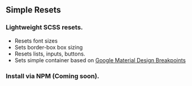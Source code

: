 ## Simple Resets

### Lightweight SCSS resets.

- Resets font sizes
- Sets border-box box sizing
- Resets lists, inputs, buttons.
- Sets simple container based on [Google Material Design Breakpoints](https://material.google.com/layout/responsive-ui.html)

### Install via NPM (Coming soon).
